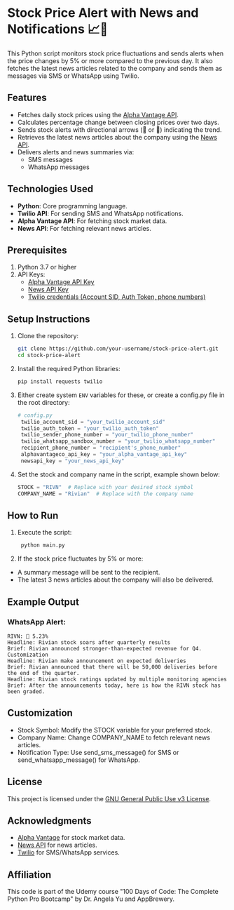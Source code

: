 # Stock Price Alert with News and Notifications 📈📲

This Python script monitors stock price fluctuations and sends alerts when the price changes by 5% or more compared to the previous day. It also fetches the latest news articles related to the company and sends them as messages via SMS or WhatsApp using Twilio.

## Features
- Fetches daily stock prices using the [Alpha Vantage API](https://www.alphavantage.co/).
- Calculates percentage change between closing prices over two days.
- Sends stock alerts with directional arrows (🔺 or 🔻) indicating the trend.
- Retrieves the latest news articles about the company using the [News API](https://newsapi.org/).
- Delivers alerts and news summaries via:
  - SMS messages
  - WhatsApp messages

## Technologies Used
- **Python**: Core programming language.
- **Twilio API**: For sending SMS and WhatsApp notifications.
- **Alpha Vantage API**: For fetching stock market data.
- **News API**: For fetching relevant news articles.

## Prerequisites
1. Python 3.7 or higher
2. API Keys:
   - [Alpha Vantage API Key](https://www.alphavantage.co/support/#api-key)
   - [News API Key](https://newsapi.org/docs/get-started)
   - [Twilio credentials (Account SID, Auth Token, phone numbers)](https://www.twilio.com)

## Setup Instructions
1. Clone the repository:
   ```bash
   git clone https://github.com/your-username/stock-price-alert.git
   cd stock-price-alert

2. Install the required Python libraries:
   ```bash
   pip install requests twilio

3. Either create system ```ENV``` variables for these, or create a config.py file in the root directory:
   ```python
   # config.py
    twilio_account_sid = "your_twilio_account_sid"
    twilio_auth_token = "your_twilio_auth_token"
    twilio_sender_phone_number = "your_twilio_phone_number"
    twilio_whatsapp_sandbox_number = "your_twilio_whatsapp_number"
    recipient_phone_number = "recipient's_phone_number"
    alphavantageco_api_key = "your_alpha_vantage_api_key"
    newsapi_key = "your_news_api_key"

4. Set the stock and company name in the script, example shown below:
   ```python
   STOCK = "RIVN"  # Replace with your desired stock symbol
   COMPANY_NAME = "Rivian"  # Replace with the company name

## How to Run
1. Execute the script:
   ```bash
    python main.py

2. If the stock price fluctuates by 5% or more:
- A summary message will be sent to the recipient.
- The latest 3 news articles about the company will also be delivered.

## Example Output
### WhatsApp Alert:
    RIVN: 🔺 5.23%
    Headline: Rivian stock soars after quarterly results
    Brief: Rivian announced stronger-than-expected revenue for Q4.
    Customization
    Headline: Rivian make announcement on expected deliveries
    Brief: Rivian announced that there will be 50,000 deliveries before the end of the quarter.
    Headline: Rivian stock ratings updated by multiple monitoring agencies
    Brief: After the announcements today, here is how the RIVN stock has been graded. 

## Customization
- Stock Symbol: Modify the STOCK variable for your preferred stock.
- Company Name: Change COMPANY_NAME to fetch relevant news articles.
- Notification Type: Use send_sms_message() for SMS or send_whatsapp_message() for WhatsApp.

## License
This project is licensed under the [GNU General Public Use v3 License](https://www.gnu.org/licenses/gpl-3.0.en.html).

## Acknowledgments
- [Alpha Vantage](https://www.alphavantage.co) for stock market data.
- [News API](https://newsapi.org) for news articles.
- [Twilio](https://www.twilio.com) for SMS/WhatsApp services.

## Affiliation
This code is part of the Udemy course "100 Days of Code: The Complete Python Pro Bootcamp" by Dr. Angela Yu and AppBrewery.